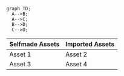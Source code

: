```mermaid
graph TD;
  A-->B;
  A-->C;
  B-->D;
  C-->D;
```

| Selfmade Assets | Imported Assets |
| ---      | ---      |
| Asset 1  | Asset 2  |
| Asset 3 | Asset 4| 
        
